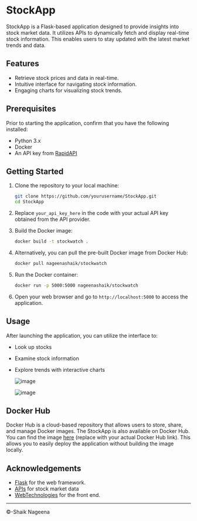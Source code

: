 # StockApp

StockApp is a Flask-based application designed to provide insights into stock market data. It utilizes APIs to dynamically fetch and display real-time stock information. This enables users to stay updated with the latest market trends and data.


## Features

- Retrieve stock prices and data in real-time.
- Intuitive interface for navigating stock information.
- Engaging charts for visualizing stock trends.

## Prerequisites

Prior to starting the application, confirm that you have the following installed:

- Python 3.x
- Docker
- An API key from [RapidAPI](https://rapidapi.com/linuz/api/indian-stock-exchange-api2/playground) 

## Getting Started

1. Clone the repository to your local machine:

   ```bash
   git clone https://github.com/yourusername/StockApp.git
   cd StockApp
   ```

2. Replace `your_api_key_here` in the code with your actual API key obtained from the API provider.

3. Build the Docker image:

   ```bash
   docker build -t stockwatch .
   ```

4. Alternatively, you can pull the pre-built Docker image from Docker Hub:

   ```bash
   docker pull nageenashaik/stockwatch
   ```

5. Run the Docker container:

   ```bash
   docker run -p 5000:5000 nageenashaik/stockwatch
   ```

6. Open your web browser and go to `http://localhost:5000` to access the application.

## Usage

After launching the application, you can utilize the interface to:

- Look up stocks
- Examine stock information
- Explore trends with interactive charts

  ![image](https://github.com/user-attachments/assets/76da7f2e-e35f-4537-8790-edf381f1e6aa)

  ![image](https://github.com/user-attachments/assets/facd878d-95cf-4faf-9129-1760bad1b83a)


## Docker Hub
Docker Hub is a cloud-based repository that allows users to store, share, and manage Docker images. The StockApp is also available on Docker Hub. 
You can find the image [here](https://hub.docker.com/r/nageenashaik/stockwatch) (replace with your actual Docker Hub link). This allows you to easily deploy the application without building the image locally.

## Acknowledgements

- [Flask](https://flask.palletsprojects.com/) for the web framework.
- [APIs](https://rapidapi.com/linuz/api/indian-stock-exchange-api2/playground) for stock market data 
- [WebTechnologies](https://forum.freecodecamp.org/t/documentation-of-html-and-css/551354) for the front end.
---

&copy;-Shaik Nageena
